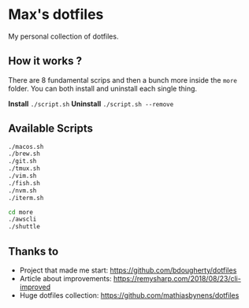 # Max's dotfiles
My personal collection of dotfiles.

## How it works ?
There are 8 fundamental scrips and then a bunch more inside the `more` folder.
You can both install and uninstall each single thing.

**Install** `./script.sh`
**Uninstall** `./script.sh --remove`

## Available Scripts
```bash
./macos.sh
./brew.sh
./git.sh
./tmux.sh
./vim.sh
./fish.sh
./nvm.sh
./iterm.sh

cd more
./awscli
./shuttle
```

## Thanks to
- Project that made me start: https://github.com/bdougherty/dotfiles
- Article about improvements: https://remysharp.com/2018/08/23/cli-improved
- Huge dotfiles collection: https://github.com/mathiasbynens/dotfiles
